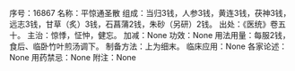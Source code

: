 序号：16867
名称：平惊通圣散
组成：当归3钱，人参3钱，黄连3钱，茯神3钱，远志3钱，甘草（炙）3钱，石菖蒲2钱，朱砂（另研）2钱。
出处：《医统》卷五十。
主治：惊悸，怔忡，健忘。
加减：None
功效：None
用法用量：每服2钱，食后、临卧竹叶煎汤调下。
制备方法：上为细末。
临床应用：None
各家论述：None
用药禁忌：None
附注：None
